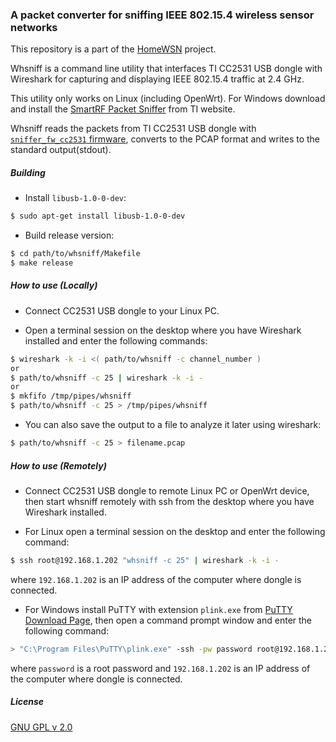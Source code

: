 ### A packet converter for sniffing IEEE 802.15.4 wireless sensor networks

This repository is a part of the [HomeWSN](http://homewsn.github.io) project.

Whsniff is a command line utility that interfaces TI CC2531 USB dongle with Wireshark for capturing and displaying IEEE 802.15.4 traffic at 2.4 GHz.

This utility only works on Linux (including OpenWrt). For Windows download and install the [SmartRF Packet Sniffer](http://www.ti.com/tool/packet-sniffer) from TI website.

Whsniff reads the packets from TI CC2531 USB dongle with [`sniffer_fw_cc2531` firmware](http://www.ti.com/tool/packet-sniffer), converts to the PCAP format and writes to the standard output(stdout).


##### Building

* Install `libusb-1.0-0-dev`:
```sh
$ sudo apt-get install libusb-1.0-0-dev
```

* Build release version:
```sh
$ cd path/to/whsniff/Makefile
$ make release
```


##### How to use (Locally)

* Connect CC2531 USB dongle to your Linux PC.

* Open a terminal session on the desktop where you have Wireshark installed and enter the following commands:
```sh
$ wireshark -k -i <( path/to/whsniff -c channel_number )
or
$ path/to/whsniff -c 25 | wireshark -k -i -
or
$ mkfifo /tmp/pipes/whsniff
$ path/to/whsniff -c 25 > /tmp/pipes/whsniff
```

* You can also save the output to a file to analyze it later using wireshark:
```sh
$ path/to/whsniff -c 25 > filename.pcap
```


##### How to use (Remotely)

* Connect CC2531 USB dongle to remote Linux PC or OpenWrt device, then start whsniff remotely with ssh from the desktop where you have Wireshark installed.

* For Linux open a terminal session on the desktop and enter the following command:
```sh
$ ssh root@192.168.1.202 "whsniff -c 25" | wireshark -k -i -
```
where `192.168.1.202` is an IP address of the computer where dongle is connected.

* For Windows install PuTTY with extension `plink.exe` from [PuTTY Download Page](http://www.chiark.greenend.org.uk/~sgtatham/putty/download.html), then open a command prompt window and enter the following command:
```sh
> "C:\Program Files\PuTTY\plink.exe" -ssh -pw password root@192.168.1.202 whsniff -c 25 | "C:\Program Files\Wireshark\wireshark.exe" -k -i -
```
where `password` is a root password and `192.168.1.202` is an IP address of the computer where dongle is connected.


##### License

[GNU GPL v 2.0](http://www.gnu.org/licenses/gpl-2.0.html)